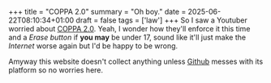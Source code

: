 +++
title = "COPPA 2.0"
summary = "Oh boy."
date = 2025-06-22T08:10:34+01:00
draft = false
tags = ['law']
+++
So I saw a Youtuber worried about [COPPA 2.0](https://www.termsfeed.com/blog/coppa-2-children-teens-online-privacy-protection-act/). Yeah, I wonder how they'll enforce it this time and a *Erase button* if **you may** be under 17, sound like it'll just make the *Internet* worse again but I'd be happy to be wrong.

Amyway this website doesn't collect anything unless [Github](https://github.com/) messes with its platform so no worries here.
